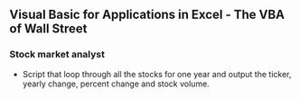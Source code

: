 ## Visual Basic for Applications in Excel - The VBA of Wall Street

### Stock market analyst

* Script that loop through all the stocks for one year and output the ticker, yearly change, percent change and stock volume.
